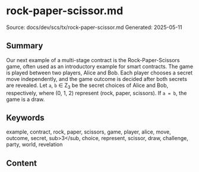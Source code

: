 # rock-paper-scissor.md
Source: docs/dev/scs/tx/rock-paper-scissor.md
Generated: 2025-05-11

## Summary
Our next example of a multi-stage contract is the Rock-Paper-Scissors game, often used as an introductory example for smart contracts. The game is played between two players, Alice and Bob. Each player chooses a secret move independently, and the game outcome is decided after both secrets are revealed. Let `a`, `b` ∈ Z<sub>3</sub> be the secret choices of Alice and Bob, respectively, where (0, 1, 2) represent (rock, paper, scissors). If `a = b`, the game is a draw.

## Keywords
example, contract, rock, paper, scissors, game, player, alice, move, outcome, secret, sub>3</sub, choice, represent, scissor, draw, challenge, party, world, revelation

## Content